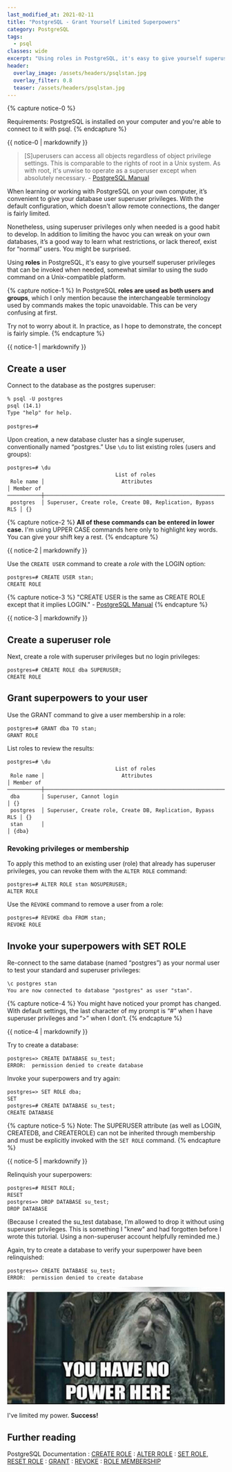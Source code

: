 ```yaml
---
last_modified_at: 2021-02-11
title: "PostgreSQL - Grant Yourself Limited Superpowers"
category: PostgreSQL
tags:
  - psql
classes: wide
excerpt: "Using roles in PostgreSQL, it's easy to give yourself superuser privileges that can be invoked when needed, somewhat similar to using the sudo command on a Unix-compatible platform."
header:
  overlay_image: /assets/headers/psqlstan.jpg
  overlay_filter: 0.8
  teaser: /assets/headers/psqlstan.jpg
---
```


{% capture notice-0 %}

Requirements: PostgreSQL is installed on your computer and you're able to connect to it with psql.
{% endcapture %}<div class="notice--primary">{{ notice-0 | markdownify }}</div>

> [S]uperusers can access all objects regardless of object privilege settings. This is comparable to the rights of root in a Unix system. As with root, it's unwise to operate as a superuser except when absolutely necessary. - [PostgreSQL Manual](#further-reading)

When learning or working with PostgreSQL on your own computer, it’s convenient to give your database user superuser privileges. With the default configuration, which doesn't allow remote connections, the danger is fairly limited.

Nonetheless, using superuser privileges only when needed is a good habit to develop. In addition to limiting the havoc you can wreak on your own databases, it’s a good way to learn what restrictions, or lack thereof, exist for “normal” users. You might be surprised.

Using **roles** in PostgreSQL, it's easy to give yourself superuser privileges that can be invoked when needed, somewhat similar to using the sudo command on a Unix-compatible platform.

{% capture notice-1 %}
In PostgreSQL **roles are used as both users and groups**, which I only mention because the interchangeable terminology used by commands makes the topic unavoidable. This can be very confusing at first.

Try not to worry about it. In practice, as I hope to demonstrate, the concept is fairly simple.
{% endcapture %}<div class="notice">{{ notice-1 | markdownify }}</div>

## Create a user

Connect to the database as the postgres superuser:

```
% psql -U postgres
psql (14.1)
Type "help" for help.

postgres=#
```

Upon creation, a new database cluster has a single superuser, conventionally named “postgres.” Use `\du` to list existing roles (users and groups):

```
postgres=# \du
                                   List of roles
 Role name │                         Attributes                         │ Member of
───────────┼────────────────────────────────────────────────────────────┼───────────
 postgres  │ Superuser, Create role, Create DB, Replication, Bypass RLS │ {}
```

{% capture notice-2 %}
**All of these commands can be entered in lower case.** I'm using UPPER CASE commands here only to highlight key words. You can give your shift key a rest.
{% endcapture %}<div class="notice--primary">{{ notice-2 | markdownify }}</div>


Use the `CREATE USER` command to create a *role* with the LOGIN option:

```
postgres=# CREATE USER stan;
CREATE ROLE
```
{% capture notice-3 %}
"CREATE USER is the same as CREATE ROLE except that it implies LOGIN." - [PostgreSQL Manual](#further-reading)
{% endcapture %}<div class="notice">{{ notice-3 | markdownify }}</div>

## Create a superuser role

Next, create a role with superuser privileges but no login privileges:

```
postgres=# CREATE ROLE dba SUPERUSER;
CREATE ROLE
```

## Grant superpowers to your user

Use the GRANT command to give a user membership in a role:

```
postgres=# GRANT dba TO stan;
GRANT ROLE
```

List roles to review the results:

```
postgres=# \du
                                   List of roles
 Role name │                         Attributes                         │ Member of
───────────┼────────────────────────────────────────────────────────────┼───────────
 dba       │ Superuser, Cannot login                                    │ {}
 postgres  │ Superuser, Create role, Create DB, Replication, Bypass RLS │ {}
 stan      │                                                            │ {dba}
```

### Revoking privileges or membership

To apply this method to an existing user (role) that already has superuser privileges, you can revoke them with the `ALTER ROLE` command:
```
postgres=# ALTER ROLE stan NOSUPERUSER;
ALTER ROLE
```

Use the `REVOKE` command to remove a user from a role:

```
postgres=# REVOKE dba FROM stan;
REVOKE ROLE
```

## Invoke your superpowers with SET ROLE

Re-connect to the same database (named “postgres”) as your normal user to test your standard and superuser privileges:

```
\c postgres stan
You are now connected to database "postgres" as user "stan".
```

{% capture notice-4 %}
You might have noticed your prompt has changed. With default settings, the last character of my prompt is “#” when I have superuser privileges and “>” when I don’t.
{% endcapture %}<div class="notice">{{ notice-4 | markdownify }}</div>

Try to create a database:

```
postgres=> CREATE DATABASE su_test;
ERROR:  permission denied to create database
```

Invoke your superpowers and try again:
```
postgres=> SET ROLE dba;
SET
postgres=# CREATE DATABASE su_test;
CREATE DATABASE
```

{% capture notice-5 %}
Note: The SUPERUSER attribute (as well as LOGIN, CREATEDB, and CREATEROLE) can not be inherited through membership and must be explicitly invoked with the `SET ROLE` command.
{% endcapture %}<div class="notice">{{ notice-5 | markdownify }}</div>

Relinquish your superpowers:
```
postgres=# RESET ROLE;
RESET
postgres=> DROP DATABASE su_test;
DROP DATABASE
```

(Because I created the su_test database, I’m allowed to drop it without using superuser privileges. This is something I "knew" and had forgotten before I wrote this tutorial. Using a non-superuser account helpfully reminded me.)

Again, try to create a database to verify your superpower have been relinquished:

```
postgres=> CREATE DATABASE su_test;
ERROR:  permission denied to create database
```

!["No power! [meme]"](/assets/images/no-power.jpg)

I've limited my power. **Success!**

## Further reading

PostgreSQL Documentation
: [CREATE ROLE](https://www.postgresql.org/docs/current/sql-createrole.html)
: [ALTER ROLE](https://www.postgresql.org/docs/current/sql-alterrole.html)
: [SET ROLE, RESET ROLE](https://www.postgresql.org/docs/current/sql-set-role.html)
: [GRANT](https://www.postgresql.org/docs/current/sql-grant.html)
: [REVOKE](https://www.postgresql.org/docs/current/sql-revoke.html)
: [ROLE MEMBERSHIP](https://www.postgresql.org/docs/current/role-membership.html)

